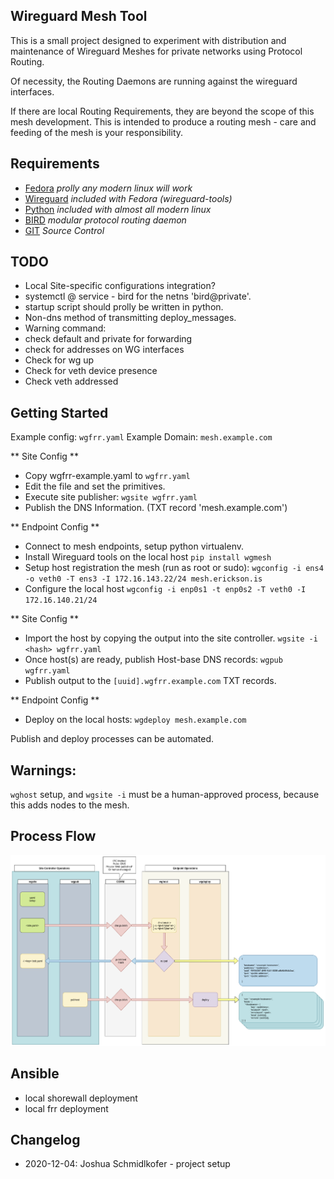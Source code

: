 ## Wireguard Mesh Tool


This is a small project designed to experiment with distribution and maintenance of Wireguard Meshes for private networks using Protocol Routing.

Of necessity, the Routing Daemons are running against the wireguard interfaces.

If there are local Routing Requirements, they are beyond the scope of this mesh development.  This is intended to produce a routing mesh - care and feeding of the mesh is your responsibility.


## Requirements

 - [Fedora](https://getfedora.org/en/server/#:~:text=Fedora%20Server%20is%20a%20short,in%20the%20open%20source%20community.) _prolly any modern linux will work_
 - [Wireguard](https://www.wireguard.com/) _included with Fedora (wireguard-tools)_
 - [Python](https://www.python.org/) _included with almost all modern linux_
 - [BIRD](https://bird.network.cz/) _modular protocol routing daemon_
 - [GIT](https://git-scm.com/) _Source Control_

## TODO

 - Local Site-specific configurations integration?
 - systemctl @ service - bird for the netns 'bird@private'.
 - startup script should prolly be written in python.
 - Non-dns method of transmitting deploy_messages.
 - Warning command:
  - check default and private for forwarding
  - check for addresses on WG interfaces
  - Check for wg up
  - Check for veth device presence
  - Check veth addressed
  

##  Getting Started

Example config: `wgfrr.yaml`
Example Domain: `mesh.example.com`

 ** Site Config **
 - Copy wgfrr-example.yaml to `wgfrr.yaml`
 - Edit the file and set the primitives.
 - Execute site publisher: `wgsite wgfrr.yaml`
 - Publish the DNS Information. (TXT record 'mesh.example.com')

 ** Endpoint Config **
 - Connect to mesh endpoints, setup python virtualenv.
 - Install Wireguard tools on the local host `pip install wgmesh`
 - Setup host registration the mesh (run as root or sudo): `wgconfig -i ens4 -o veth0 -T ens3 -I 172.16.143.22/24 mesh.erickson.is`
 - Configure the local host `wgconfig -i enp0s1 -t enp0s2 -T veth0 -I 172.16.140.21/24`

 ** Site Config **
 - Import the host by copying the output into the site controller. `wgsite -i <hash> wgfrr.yaml`
 - Once host(s) are ready, publish Host-base DNS records: `wgpub wgfrr.yaml`
 - Publish output to the `[uuid].wgfrr.example.com` TXT records.

 ** Endpoint Config **
 - Deploy on the local hosts: `wgdeploy mesh.example.com`

 Publish and deploy processes can be automated.

## Warnings:

 `wghost` setup, and `wgsite -i` must be a human-approved process, because this adds nodes to the mesh.

## Process Flow

  ![image](Documents/workflow.png)

 ## Ansible

  - local shorewall deployment
  - local frr deployment

 
 ## Changelog

  - 2020-12-04: Joshua Schmidlkofer - project setup